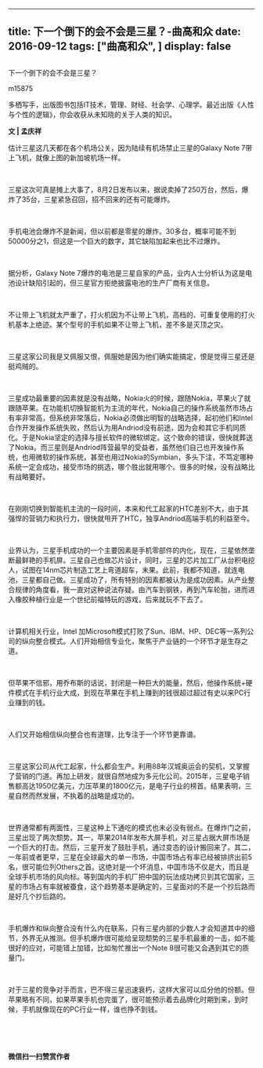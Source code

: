 
---
title:   下一个倒下的会不会是三星？-曲高和众
date: 2016-09-12
tags: ["曲高和众", ]
display: false
---


## 



下一个倒下的会不会是三星？




m15875




多栖写手，出版图书包括IT技术，管理、财经、社会学、心理学。最近出版《人性与个性的逻辑》，你会收获从未知晓的关于人类的知识。


**文 | 孟庆祥**



估计三星这几天都在各个机场公关，因为陆续有机场禁止三星的Galaxy Note 7带上飞机，就像上图的新加坡机场一样。

&nbsp;

三星这次可真是摊上大事了，8月2日发布以来，据说卖掉了250万台，然后，爆炸了35台，三星紧急召回，招不回来的还有可能爆炸。

&nbsp;

手机电池会爆炸不是新闻，但以前都是零星的爆炸。30多台，概率可能不到50000分之1，但这是一个巨大的数字，其它缺陷加起来也比不过爆炸。

&nbsp;

据分析，Galaxy Note 7爆炸的电池是三星自家的产品，业内人士分析认为这是电池设计缺陷引起的，但三星官方拒绝披露电池的生产厂商有关信息。

&nbsp;

不让带上飞机就太严重了，打火机因为不让带上飞机，高档的、可重复使用的打火机基本上绝迹。某个型号的手机如果不让带上飞机，差不多是灭顶之灾。

&nbsp;

三星这家公司我是又佩服又恨，佩服她是因为他们确实能搞定，恨是觉得三星还是挺鸡贼的。

&nbsp;

三星成功最重要的因素就是没有战略，Nokia火的时候，跟随Nokia，苹果火了就跟随苹果。在功能机切换智能机为主流的年代，Nokia自己的操作系统虽然市场占有率非常高，但系统非常落后，Nokia必须做出明智的战略选择，起初他们和Intel合作开发操作系统失败，然后认为用Andriod没有前途，因为会和其它手机同质化。于是Nokia坚定的选择与擅长软件的微软绑定。这个致命的错误，很快就葬送了Nokia。而三星则是Andriod阵营最早的受益者，虽然他们自己也开发操作系统，也用微软的操作系统，甚至也用过Nokia的Symbian，多头下注，不笃定哪种系统一定会成功，接受市场的挑选，哪个胜出就用哪个。很多的时候，没有战略比有战略要好。

&nbsp;

在刚刚切换到智能机主流的一段时间，本来和代工起家的HTC差别不大，由于其强悍的营销力和执行力，很快就甩开了HTC，独享Andriod高端手机的利益至今。

&nbsp;

业界认为，三星手机成功的一个主要因素是手机零部件的内化，现在，三星依然垄断最鲜艳的手机屏。三星自己也做芯片设计，同时，三星的芯片加工厂从台积电挖人，试图在14nm芯片制造工艺上弯道超车，未果。此前，我都不知道，就连电池，三星都自己做。三星成功了，所有特别的因素都被认为是成功因素。从产业整合规律的角度看，我一直对这种说法存疑。由汽车到钢铁，再到汽车轮胎，进而进入橡胶种植行业是一个世纪前福特玩的游戏，后来就玩不下去了。

&nbsp;

计算机相关行业，Intel 加Microsoft模式打败了Sun、IBM、HP、DEC等一系列公司的纵向整合模式。人们开始相信专业化，聚焦于产业链的一个环节才是生存之道。

&nbsp;

但苹果不信邪，用乔布斯的话说，封闭是一种巨大的能量，然后，他操作系统+硬件模式在手机行业大成，到现在苹果在手机上赚到的钱很超过超过有史以来PC行业赚到的钱。

&nbsp;

人们又开始相信纵向整合也有道理，比专注于一个环节更靠谱。

&nbsp;

三星这家公司从代工起家，什么都会生产。利用88年汉城奥运会的契机，又掌握了营销的门道。再加上研发，就很自然地成为多元化公司。2015年，三星电子销售额高达1950亿美元，力压苹果的1800亿元，是电子行业的榜首。结果表明，三星自然而然发展，不执着的战略是成功的。

&nbsp;

世界通常都有两面性，三星这种上下通吃的模式也未必没有弱点。在爆炸门之前，三星出现了两次颓势。其一，苹果2014年发布大屏手机，对三星占据大屏市场是一个巨大的打击。然后，三星开发了鼓肚手机，通过变态的设计搬回来了。其二，一年前或者更早，三星在全球最大的单一市场，中国市场占有率已经被排挤出前5名，很可能位列Others之首。这绝对是一个坏消息，中国市场不仅是大，而且是全球手机市场的风向标。等到国内的手机厂把中国的玩法成功拷贝到其它国家，三星的市场占有率就被蚕食，这个趋势基本是确定的，三星面对的不是一个抄后路而是好几个抄后路的。

&nbsp;

手机爆炸和纵向整合没有什么内在联系，只有三星内部的少数人才会知道其中的细节，外界无从推测。但手机爆炸很可能给呈现颓势的三星手机最重的一击，如不能很好的应对，可能错上加错，比如匆忙推出一个Note 8很可能又会遇到其它的质量门。

&nbsp;

对于三星的竞争对手而言，巴不得三星迅速衰朽，这样大家可以瓜分他的份额。但苹果略有不同，如果苹果手机也完蛋了，很可能预示着去品牌化时期到来，到时候，手机就像现在的PC行业一样，谁也挣不到钱。

&nbsp;

&nbsp;




**微信扫一扫赞赏作者**













